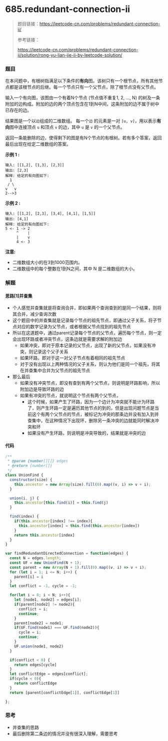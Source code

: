# 685.redundant-connection-ii

> 题目链接：https://leetcode-cn.com/problems/redundant-connection-ii/
>
> 参考链接：
>
> https://leetcode-cn.com/problems/redundant-connection-ii/solution/rong-yu-lian-jie-ii-by-leetcode-solution/

### 题目

在本问题中，有根树指满足以下条件的**有向**图。该树只有一个根节点，所有其他节点都是该根节点的后继。每一个节点只有一个父节点，除了根节点没有父节点。

输入一个有向图，该图由一个有着N个节点 (节点值不重复1, 2, ..., N) 的树及一条附加的边构成。附加的边的两个顶点包含在1到N中间，这条附加的边不属于树中已存在的边。

结果图是一个以`边`组成的二维数组。 每一个`边` 的元素是一对 `[u, v]`，用以表示**有向**图中连接顶点 `u` 和顶点 `v` 的边，其中 `u` 是 `v` 的一个父节点。

返回一条能删除的边，使得剩下的图是有N个节点的有根树。若有多个答案，返回最后出现在给定二维数组的答案。

**示例 1 :**

```
输入: [[1,2], [1,3], [2,3]]
输出: [2,3]
解释: 给定的有向图如下:
  1
 / \
v   v
2-->3
```

**示例 2 :**

```
输入: [[1,2], [2,3], [3,4], [4,1], [1,5]]
输出: [4,1]
解释: 给定的有向图如下:
5 <- 1 -> 2
     ^    |
     |    v
     4 <- 3
```

**注意:**

- 二维数组大小的在3到1000范围内。
- 二维数组中的每个整数在1到N之间，其中 N 是二维数组的大小。



### 解题

#### 思路[1]并查集

* 个人感觉并查集就是将查询合并，即如果两个查询查到的是同一个结果，则将其合并，减少查询次数
* 这个题目中的并查集就是记录每个节点的祖先节点，即通过父子关系，将子节点对应的数字记录为父节点，或者根据父节点找到的祖先节点
* 所以在这道题中，通过parent记录每个节点的父节点，遍历每个节点，则一定会出现环路或者冲突节点，这条边就是需要求解的附加边
  * 如果冲突，即对于原本记录的父节点，出现了新的父节点，如果没有冲突，则记录这个父子关系
  * 如果环路，即对于这一对父子节点有着相同的祖先节点
  * 对于没有出现以上两种情况的父子关系，则认为他们是同一个祖先，将其在并查集中合并为父节点的祖先节点
* 那么最后
  * 如果没有冲突节点，即没有查到有两个父节点，则说明是环路影响，所以附加边是导致环路的边
  * 如果有冲突的节点，就说明这个节点有两个父节点，
    * 这个时候，如果产生了环路，因为一个边计为冲突就不能计为环路了，则产生环路一定是遍历其他节点的到的，但是出现问题节点是当前这个有两个父节点的节点，被标记为冲突的那条边并没有加入到并查集中，在这种情况下出现环，删除另一条冲突的边就能同时解决冲突和环
    * 如果没有产生环路，则说明是冲突导致的，结果就是冲突的边

#### 代码

```javascript
/**
 * @param {number[][]} edges
 * @return {number[]}
 */
class UnionFind {
  constructor(size) {
    this.ancestor = new Array(size).fill(0).map((v, i) => v + i);
  }

  union(i, j) {
    this.ancestor[this.find(i)] = this.find(j)
  }

  find(index) {
    if(this.ancestor[index] !== index){
      this.ancestor[index] = this.find(this.ancestor[index])
    }
    return this.ancestor[index]
  }
}

var findRedundantDirectedConnection = function(edges) {
  const N = edges.length;
  const UF = new UnionFind(N + 1);
  const parent = new Array(N + 1).fill(0).map((v, i) => v + i);
  for (let i = 1; i <= N; i++) {
    parent[i] = i
  }
  let conflict = -1, cycle = -1;

  for(let i = 0; i < N; i++){
    let [node1, node2] = edges[i];
    if(parent[node2] != node2){
      conflict = i;
      continue;
    } 
    parent[node2] = node1;
    if(UF.find(node1) === UF.find(node2)){
      cycle = i;
      continue;
    }
    UF.union(node1, node2)
  }

  if(conflict < 0) {
    return edges[cycle]
  }
  let conflictEdge = edges[conflict];
  if(cycle < 0){
    return conflictEdge
  }
  return [parent[conflictEdge[1]], conflictEdge[1]]

};
```



### 思考

* 并查集的思路
* 最后删除第二条边的情况并没有很深入理解，需要思考

